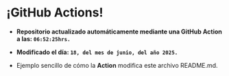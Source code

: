 # ¡GitHub Actions!
* **Repositorio actualizado automáticamente mediante una GitHub Action a las: `06:52:25hrs.`**
* **Modificado el día: `18, del mes de junio, del año 2025.`**

* Ejemplo sencillo de cómo la **Action** modifica este archivo README.md.
